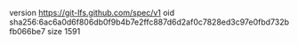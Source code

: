 version https://git-lfs.github.com/spec/v1
oid sha256:6ac6a0d6f806db0f9b4b7e2ffc887d6d2af0c7828ed3c97e0fbd732bfb066be7
size 1591
